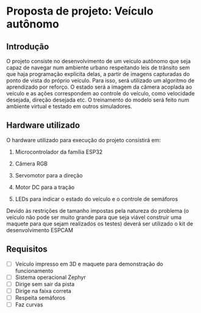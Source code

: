 # Proposta de projeto: Veículo autônomo

## Introdução
O projeto consiste no desenvolvimento de um veículo autônomo que seja capaz de 
navegar num ambiente urbano respeitando leis de trânsito sem que haja programação explicíta delas, a partir de imagens capturadas do ponto de vista do próprio veículo.
Para isso, será utilizado um algoritmo de aprendizado por reforço.
O estado será a imagem da câmera acoplada ao veículo e as ações correspondem ao controle do veículo, como velocidade desejada, direção desejada etc. 
O treinamento do modelo será feito num ambiente virtual e testado em outros simuladores.


## Hardware utilizado
O hardware utilizado para execução do projeto consistirá em:

1. Microcontrolador da família ESP32

2. Câmera RGB

3. Servomotor para a direção

4. Motor DC para a tração

5. LEDs para indicar o estado do veículo e o controle de semáforos

Devido às restrições de tamanho impostas pela natureza do problema (o veículo não pode ser muito grande para que seja viável construir uma maquete para que sejam realizados os testes) deverá ser utilizado o kit de desenvolvimento ESPCAM

## Requisitos
- [ ] Veículo impresso em 3D e maquete para demonstração do funcionamento
- [ ] Sistema operacional Zephyr
- [ ] Dirige sem sair da pista
- [ ] Dirige na faixa correta
- [ ] Respeita semáforos
- [ ] Faz curvas